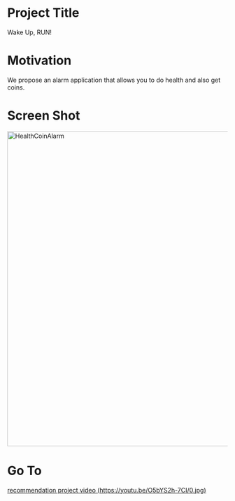 Project Title
==============
Wake Up, RUN!

Motivation
===============
We propose an alarm application that allows you to do health and also get coins.

Screen Shot
=============
<img width="720" alt="HealthCoinAlarm" src=https://user-images.githubusercontent.com/87460971/173394469-f88876a7-07c8-46eb-99a1-0bde93fb9889.png>

Go To
============
[recommendation project video (https://youtu.be/O5bYS2h-7CI/0.jpg)](https://youtu.be/O5bYS2h-7CI)

